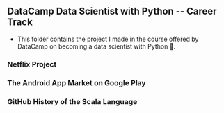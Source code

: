 ## DataCamp Data Scientist with Python -- Career Track
- This folder contains the project I made in the course offered by DataCamp on becoming a data scientist with Python 🐍. 

### Netflix Project

<!---
<details><summary>  </summary><p>
</p></details>
-->

### The Android App Market on Google Play 

<!---
<details><summary></summary><p>
</p></details>
-->

### GitHub History of the Scala Language
